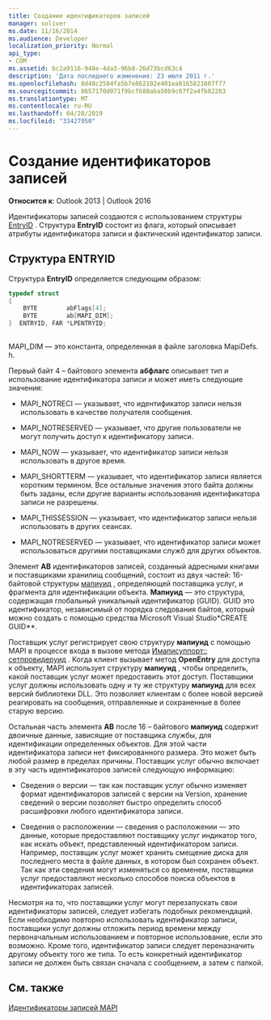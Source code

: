 ```yaml
---
title: Создание идентификаторов записей
manager: soliver
ms.date: 11/16/2014
ms.audience: Developer
localization_priority: Normal
api_type:
- COM
ms.assetid: bc2a9116-948e-4da3-96b8-26d73bcd63c4
description: 'Дата последнего изменения: 23 июля 2011 г.'
ms.openlocfilehash: 8d48c2584fa5b7e862102e401ea8165821607f77
ms.sourcegitcommit: 8657170d071f9bcf680aba50b9c07f2a4fb82283
ms.translationtype: MT
ms.contentlocale: ru-RU
ms.lasthandoff: 04/28/2019
ms.locfileid: "33427950"
---
```

# <a name="constructing-entry-identifiers"></a>Создание идентификаторов записей

  
  
**Относится к**: Outlook 2013 | Outlook 2016 
  
Идентификаторы записей создаются с использованием структуры [EntryID](entryid.md) . Структура **EntryID** состоит из флага, который описывает атрибуты идентификатора записи и фактический идентификатор записи. 
  
## <a name="entryid-structure"></a>Структура ENTRYID

Структура **EntryID** определяется следующим образом: 
  
```cpp
typedef struct
{
    BYTE        abFlags[4];
    BYTE        ab[MAPI_DIM];
}  ENTRYID, FAR *LPENTRYID;
 
```

MAPI_DIM — это константа, определенная в файле заголовка MapiDefs. h. 
  
Первый байт 4 – байтового элемента **абфлагс** описывает тип и использование идентификатора записи и может иметь следующие значения: 
  
- MAPI_NOTRECI — указывает, что идентификатор записи нельзя использовать в качестве получателя сообщения.
    
- MAPI_NOTRESERVED — указывает, что другие пользователи не могут получить доступ к идентификатору записи.
    
- MAPI_NOW — указывает, что идентификатор записи нельзя использовать в другое время.
    
- MAPI_SHORTTERM — указывает, что идентификатор записи является коротким термином. Все остальные значения этого байта должны быть заданы, если другие варианты использования идентификатора записи не разрешены.
    
- MAPI_THISSESSION — указывает, что идентификатор записи нельзя использовать в других сеансах.
    
- MAPI_NOTRESERVED — указывает, что идентификатор записи может использоваться другими поставщиками служб для других объектов.
    
Элемент **AB** идентификаторов записей, созданный адресными книгами и поставщиками хранилищ сообщений, состоит из двух частей: 16-байтовой структуры [мапиуид](mapiuid.md) , определяющей поставщика услуг, и фрагмента для идентификации объекта. **Мапиуид** — это структура, содержащая глобальный уникальный идентификатор (GUID). GUID это идентификатор, независимый от порядка следования байтов, который можно создать с помощью средства Microsoft Visual Studio*CREATE GUID**. 
  
Поставщик услуг регистрирует свою структуру **мапиуид** с помощью MAPI в процессе входа в вызове метода [Имаписуппорт:: сетпровидеруид](imapisupport-setprovideruid.md) . Когда клиент вызывает метод **OpenEntry** для доступа к объекту, MAPI использует структуру **мапиуид** , чтобы определить, какой поставщик услуг может предоставить этот доступ. Поставщики услуг должны использовать одну и ту же структуру **мапиуид** для всех версий библиотеки DLL. Это позволяет клиентам с более новой версией реагировать на сообщения, отправленные и сохраненные в более старую версию. 
  
Остальная часть элемента **AB** после 16 – байтового **мапиуид** содержит двоичные данные, зависящие от поставщика службы, для идентификации определенных объектов. Для этой части идентификатора записи нет фиксированного размера. Это может быть любой размер в пределах причины. Поставщик услуг обычно включает в эту часть идентификаторов записей следующую информацию: 
  
- Сведения о версии — так как поставщик услуг обычно изменяет формат идентификаторов записей с версии на Version, хранение сведений о версии позволяет быстро определить способ расшифровки любого идентификатора записи.
    
- Сведения о расположении — сведения о расположении — это данные, которые предоставляют поставщику услуг индикатор того, как искать объект, представленный идентификатором записи. Например, поставщик услуг может хранить смещение диска для последнего места в файле данных, в котором был сохранен объект. Так как эти сведения могут изменяться со временем, поставщики услуг предоставляют несколько способов поиска объектов в идентификаторах записей.
    
Несмотря на то, что поставщики услуг могут перезапускать свои идентификаторы записей, следует избегать подобных рекомендаций. Если необходимо повторно использовать идентификатор записи, поставщики услуг должны отложить период времени между первоначальным использованием и повторное использование, если это возможно. Кроме того, идентификатор записи следует переназначить другому объекту того же типа. То есть конкретный идентификатор записи не должен быть связан сначала с сообщением, а затем с папкой.
  
## <a name="see-also"></a>См. также



[Идентификаторы записей MAPI](mapi-entry-identifiers.md)

